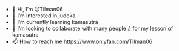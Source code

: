 - 👋 Hi, I’m @Tilman06
- 👀 I’m interested in judoka
- 🌱 I’m currently learning kamasutra
- 💞️ I’m looking to collaborate with many people :) for my lesson of kamasutra
- 📫 How to reach me https://www.onlyfan.com/Tilman06 

<!---
Tilman06/Tilman06 is a ✨ special ✨ repository because its `README.md` (this file) appears on your GitHub profile.
You can click the Preview link to take a look at your changes.
--->
